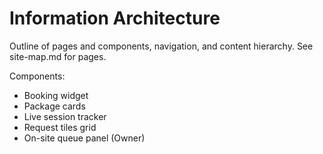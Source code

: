 # Information Architecture

Outline of pages and components, navigation, and content hierarchy. See site-map.md for pages.

Components:
- Booking widget
- Package cards
- Live session tracker
- Request tiles grid
- On-site queue panel (Owner)
